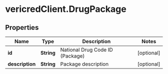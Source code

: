 # vericredClient.DrugPackage

## Properties
Name | Type | Description | Notes
------------ | ------------- | ------------- | -------------
**id** | **String** | National Drug Code ID (Package) | [optional] 
**description** | **String** | Package description | [optional] 


